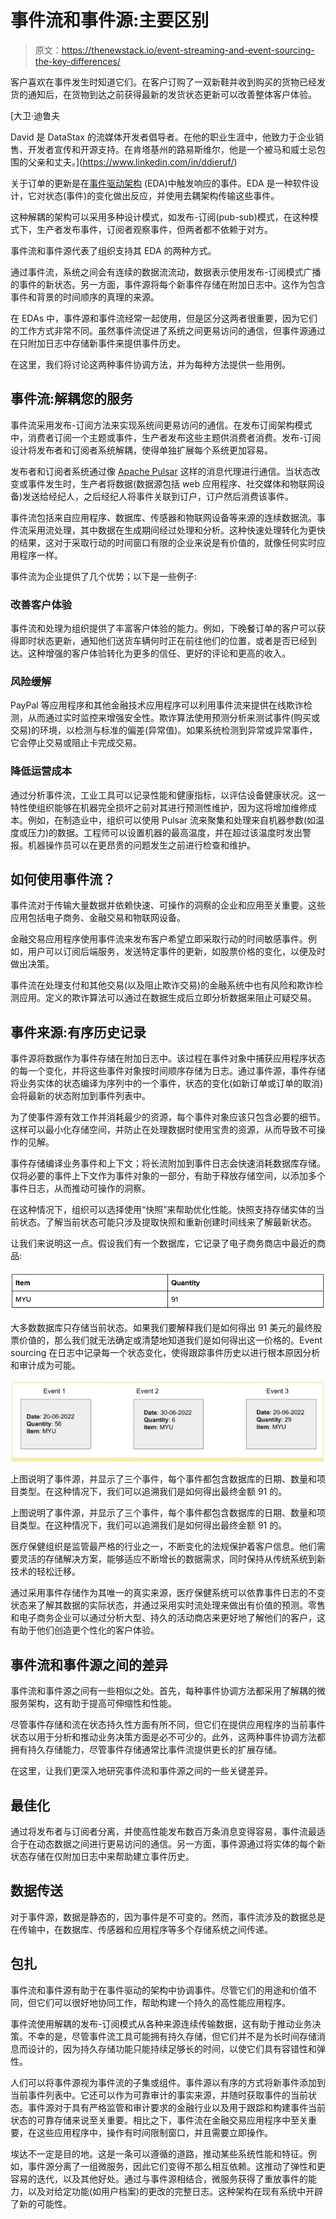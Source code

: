 # 事件流和事件源:主要区别

> 原文：<https://thenewstack.io/event-streaming-and-event-sourcing-the-key-differences/>

客户喜欢在事件发生时知道它们。在客户订购了一双新鞋并收到购买的货物已经发货的通知后，在货物到达之前获得最新的发货状态更新可以改善整体客户体验。

 [大卫·迪鲁夫

David 是 DataStax 的流媒体开发者倡导者。在他的职业生涯中，他致力于企业销售、开发者宣传和开源支持。在肯塔基州的路易斯维尔，他是一个被马和威士忌包围的父亲和丈夫。](https://www.linkedin.com/in/ddieruf/) 

关于订单的更新是在[事件驱动架构](https://thenewstack.io/unified-event-driven-architecture-for-the-cloud-native-enterprise/) (EDA)中触发响应的事件。EDA 是一种软件设计，它对状态(事件)的变化做出反应，并使用去耦架构传输这些事件。

这种解耦的架构可以采用多种设计模式，如发布-订阅(pub-sub)模式，在这种模式下，生产者发布事件，订阅者观察事件，但两者都不依赖于对方。

事件流和事件源代表了组织支持其 EDA 的两种方式。

通过事件流，系统之间会有连续的数据流流动，数据表示使用发布-订阅模式广播的事件的新状态。另一方面，事件源将每个新事件存储在附加日志中。这作为包含事件和背景的时间顺序的真理的来源。

在 EDAs 中，事件源和事件流经常一起使用，但是区分这两者很重要，因为它们的工作方式非常不同。虽然事件流促进了系统之间更易访问的通信，但事件源通过在只附加日志中存储新事件来提供事件历史。

在这里，我们将讨论这两种事件协调方法，并为每种方法提供一些用例。

## 事件流:解耦您的服务

事件流采用发布-订阅方法来实现系统间更易访问的通信。在发布订阅架构模式中，消费者订阅一个主题或事件，生产者发布这些主题供消费者消费。发布-订阅设计将发布者和订阅者系统解耦，使得单独扩展每个系统更加容易。

发布者和订阅者系统通过像 [Apache Pulsar](https://dtsx.io/3KgIWl4) 这样的消息代理进行通信。当状态改变或事件发生时，生产者将数据(数据源包括 web 应用程序、社交媒体和物联网设备)发送给经纪人，之后经纪人将事件关联到订户，订户然后消费该事件。

事件流包括来自应用程序、数据库、传感器和物联网设备等来源的连续数据流。事件流采用流处理，其中数据在生成期间经过处理和分析。这种快速处理转化为更快的结果，这对于采取行动的时间窗口有限的企业来说是有价值的，就像任何实时应用程序一样。

事件流为企业提供了几个优势；以下是一些例子:

### 改善客户体验

事件流和处理为组织提供了丰富客户体验的能力。例如，下晚餐订单的客户可以获得即时状态更新，通知他们送货车辆何时正在前往他们的位置，或者是否已经到达。这种增强的客户体验转化为更多的信任、更好的评论和更高的收入。

### 风险缓解

PayPal 等应用程序和其他金融技术应用程序可以利用事件流来提供在线欺诈检测，从而通过实时监控来增强安全性。欺诈算法使用预测分析来测试事件(购买或交易)的环境，以检测与标准的偏差(异常值)。如果系统检测到异常或异常事件，它会停止交易或阻止卡完成交易。

### 降低运营成本

通过分析事件流，工业工具可以记录性能和健康指标，以评估设备健康状况。这一特性使组织能够在机器完全损坏之前对其进行预测性维护，因为这将增加维修成本。例如，在制造业中，组织可以使用 Pulsar 流来聚集和处理来自机器参数(如温度或压力)的数据。工程师可以设置机器的最高温度，并在超过该温度时发出警报。机器操作员可以在更昂贵的问题发生之前进行检查和维护。

## 如何使用事件流？

事件流对于传输大量数据并依赖快速、可操作的洞察的企业和应用至关重要。这些应用包括电子商务、金融交易和物联网设备。

金融交易应用程序使用事件流来发布客户希望立即采取行动的时间敏感事件。例如，用户可以订阅后端服务，发送特定事件的更新，如股票价格的变化，以便及时做出决策。

事件流在处理支付和其他交易(以及阻止欺诈交易)的金融系统中也有风险和欺诈检测应用。定义的欺诈算法可以通过在数据生成后立即分析数据来阻止可疑交易。

## 事件来源:有序历史记录

事件源将数据作为事件存储在附加日志中。该过程在事件对象中捕获应用程序状态的每一个变化，并将这些事件对象按时间顺序存储为日志。通过事件源，事件存储将业务实体的状态编译为序列中的一个事件，状态的变化(如新订单或订单的取消)会将最新的状态附加到事件列表中。

为了使事件源有效工作并消耗最少的资源，每个事件对象应该只包含必要的细节。这样可以最小化存储空间，并防止在处理数据时使用宝贵的资源，从而导致不可操作的见解。

事件存储编译业务事件和上下文；将长流附加到事件日志会快速消耗数据库存储。仅将必要的事件上下文作为事件对象的一部分，有助于释放存储空间，以添加多个事件日志，从而推动可操作的洞察。

在这种情况下，组织可以选择使用“快照”来帮助优化性能。快照支持存储实体的当前状态。了解当前状态可能只涉及提取快照和重新创建时间线来了解最新状态。

让我们来说明这一点。假设我们有一个数据库，它记录了电子商务商店中最近的商品:

![](img/f6793f4d9e030f680072d2d106e86bcb.png)

大多数数据库只存储当前状态。如果我们要解释我们是如何得出 91 美元的最终股票价值的，那么我们就无法确定或清楚地知道我们是如何得出这一价格的。Event sourcing 在日志中记录每一个状态变化，使得跟踪事件历史以进行根本原因分析和审计成为可能。

![](img/cca1499d122e4a29ba2b0f1d5d06ba5e.png)

上图说明了事件源，并显示了三个事件，每个事件都包含数据库的日期、数量和项目类型。在这种情况下，我们可以追溯我们是如何得出最终金额 91 的。

上图说明了事件源，并显示了三个事件，每个事件都包含数据库的日期、数量和项目类型。在这种情况下，我们可以追溯我们是如何得出最终金额 91 的。

医疗保健组织是监管最严格的行业之一，不断变化的法规保护着客户信息。他们需要灵活的存储解决方案，能够适应不断增长的数据需求，同时保持从传统系统到新技术的轻松迁移。

通过采用事件存储作为其唯一的真实来源，医疗保健系统可以依靠事件日志的不变状态来了解其数据的实际状态，并通过采用实时流处理来做出有价值的预测。零售和电子商务企业可以通过分析大型、持久的活动商店来更好地了解他们的客户，这有助于他们创造更个性化的客户体验。

## 事件流和事件源之间的差异

事件流和事件源之间有一些相似之处。首先，每种事件协调方法都采用了解耦的微服务架构，这有助于提高可伸缩性和性能。

尽管事件存储和流在状态持久性方面有所不同，但它们在提供应用程序的当前事件状态以用于分析和推动业务决策方面是必不可少的。此外，这两种事件协调方法都拥有持久存储能力，尽管事件存储通常比事件流提供更长的扩展存储。

在这里，让我们更深入地研究事件流和事件源之间的一些关键差异。

## 最佳化

通过将发布者与订阅者分离，并使高性能发布数百万条消息变得容易，事件流最适合于在动态数据之间进行更易访问的通信。另一方面，事件源通过将实体的每个新状态存储在仅附加日志中来帮助建立事件历史。

## 数据传送

对于事件源，数据是静态的，因为事件是不可变的。然而，事件流涉及的数据总是在传输中，在数据库、传感器和应用程序等多个存储系统之间传递。

## 包扎

事件流和事件源有助于在事件驱动的架构中协调事件。尽管它们的用途和价值不同，但它们可以很好地协同工作，帮助构建一个持久的高性能应用程序。

事件流使用解耦的发布-订阅模式从各种来源连续传输数据，这有助于推动业务决策。不幸的是，尽管事件流工具可能拥有持久存储，但它们并不是为长时间存储消息而设计的，因为持久存储功能只能持续足够长的时间，以使它们具有容错性和弹性。

人们可以将事件源视为事件流的子集或组件。事件源以有序的方式将新事件添加到当前事件列表中。它还可以作为可靠审计的事实来源，并随时获取事件的当前状态。事件源对于具有严格监管和审计要求的金融行业以及用于跟踪和构建事件当前状态的可靠存储来说至关重要。相比之下，事件流在金融交易应用程序中至关重要，在这些应用程序中，操作有时间限制窗口，并且需要立即操作。

埃达不一定是目的地。这是一条可以遵循的道路，推动某些系统性能和特征。例如，事件源分离了一组微服务，因此它们变得不那么相互依赖。这推动了弹性和更容易的迭代，以及其他好处。通过与事件源相结合，微服务获得了重放事件的能力，以及对给定功能(如用户档案)的更改的完整日志。这种架构在现有系统中开辟了新的可能性。

<svg xmlns:xlink="http://www.w3.org/1999/xlink" viewBox="0 0 68 31" version="1.1"><title>Group</title> <desc>Created with Sketch.</desc></svg>